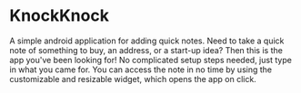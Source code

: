 # KnockKnock
A simple android application for adding quick notes.
Need to take a quick note of something to buy, an address, or a start-up idea? Then this is the app you've been looking for! No complicated setup steps needed, just type in what you came for. 
You can access the note in no time by using the customizable and resizable widget, which opens the app on click.
